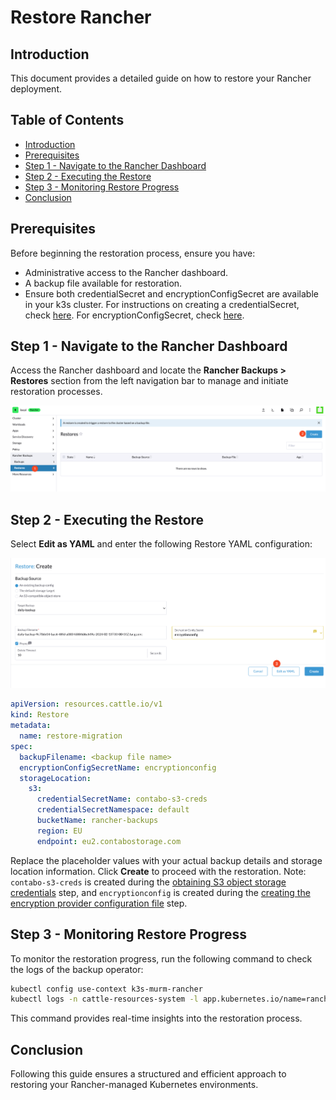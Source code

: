 # Restore Rancher

## Introduction

This document provides a detailed guide on how to restore your Rancher deployment.

## Table of Contents

- [Introduction](#introduction)
- [Prerequisites](#prerequisites)
- [Step 1 - Navigate to the Rancher Dashboard](#step-1---navigate-to-the-rancher-dashboard)
- [Step 2 - Executing the Restore](#step-2---executing-the-restore)
- [Step 3 - Monitoring Restore Progress](#step-3---monitoring-restore-progress)
- [Conclusion](#conclusion)

## Prerequisites

Before beginning the restoration process, ensure you have:

- Administrative access to the Rancher dashboard.
- A backup file available for restoration.
- Ensure both credentialSecret and encryptionConfigSecret are available in your k3s cluster. For instructions on creating a credentialSecret, check [here](./install-rancher-backup-tool.md#step-2---obtaining-s3-object-storage-credentials). For encryptionConfigSecret, check [here](./backup-rancher.md#step-3---creating-the-encryption-provider-configuration-file).

## Step 1 - Navigate to the Rancher Dashboard

Access the Rancher dashboard and locate the **Rancher Backups > Restores** section from the left navigation bar to manage and initiate restoration processes.

![Rancher Restore Access](./assets/images/rancher-restore-access.png)

## Step 2 - Executing the Restore

Select **Edit as YAML** and enter the following Restore YAML configuration:

![Create Rancher Restore Page](./assets/images/create-rancher-restore-page.png)

```yaml
apiVersion: resources.cattle.io/v1
kind: Restore
metadata:
  name: restore-migration
spec:
  backupFilename: <backup file name>
  encryptionConfigSecretName: encryptionconfig
  storageLocation:
    s3:
      credentialSecretName: contabo-s3-creds
      credentialSecretNamespace: default
      bucketName: rancher-backups
      region: EU
      endpoint: eu2.contabostorage.com
```

Replace the placeholder values with your actual backup details and storage location information. Click **Create** to proceed with the restoration. Note: `contabo-s3-creds` is created during the [obtaining S3 object storage credentials](./install-rancher-backup-tool.md#step-2---obtaining-s3-object-storage-credentials) step, and `encryptionconfig` is created during the [creating the encryption provider configuration file](./backup-rancher.md#step-3---creating-the-encryption-provider-configuration-file) step.

## Step 3 - Monitoring Restore Progress

To monitor the restoration progress, run the following command to check the logs of the backup operator:

```bash
kubectl config use-context k3s-murm-rancher
kubectl logs -n cattle-resources-system -l app.kubernetes.io/name=rancher-backup -f
```

This command provides real-time insights into the restoration process.

## Conclusion

Following this guide ensures a structured and efficient approach to restoring your Rancher-managed Kubernetes environments.
